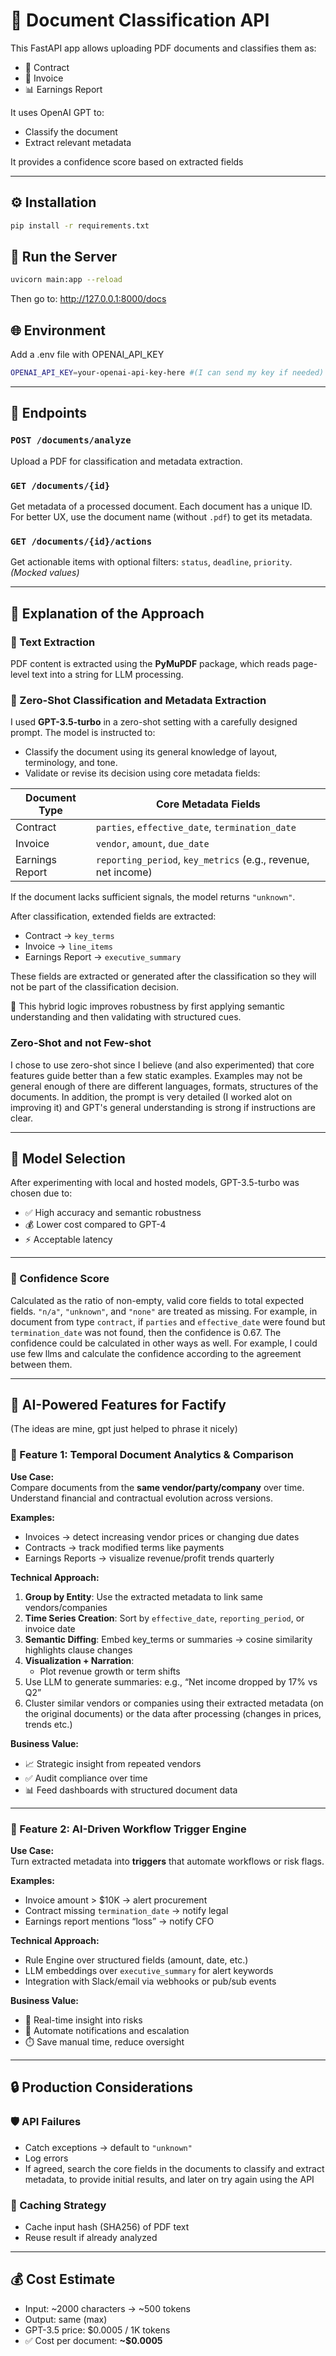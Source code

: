 # 📄 Document Classification API

This FastAPI app allows uploading PDF documents and classifies them as:
- 📘 Contract
- 🧾 Invoice
- 📊 Earnings Report

It uses OpenAI GPT to:
- Classify the document
- Extract relevant metadata

It provides a confidence score based on extracted fields

---

## ⚙️ Installation

```bash
pip install -r requirements.txt
```

## 🚀 Run the Server

```bash
uvicorn main:app --reload
```

Then go to: http://127.0.0.1:8000/docs

## 🌐 Environment
Add a .env file with OPENAI_API_KEY
```bash
OPENAI_API_KEY=your-openai-api-key-here #(I can send my key if needed)
```
---

## 📡 Endpoints

### `POST /documents/analyze`
Upload a PDF for classification and metadata extraction.

### `GET /documents/{id}`
Get metadata of a processed document. Each document has a unique ID. For better UX, use the document name (without `.pdf`) to get its metadata.

### `GET /documents/{id}/actions`
Get actionable items with optional filters: `status`, `deadline`, `priority`. *(Mocked values)*

---

## 🧠 Explanation of the Approach

### 📄 Text Extraction
PDF content is extracted using the **PyMuPDF** package, which reads page-level text into a string for LLM processing.

### 🧪 Zero-Shot Classification and Metadata Extraction
I used **GPT-3.5-turbo** in a zero-shot setting with a carefully designed prompt. The model is instructed to:

- Classify the document using its general knowledge of layout, terminology, and tone.
- Validate or revise its decision using core metadata fields:

| Document Type   | Core Metadata Fields                         |
|-----------------|----------------------------------------------|
| Contract        | `parties`, `effective_date`, `termination_date` |
| Invoice         | `vendor`, `amount`, `due_date`              |
| Earnings Report | `reporting_period`, `key_metrics` (e.g., revenue, net income) |

If the document lacks sufficient signals, the model returns `"unknown"`.

After classification, extended fields are extracted:

- Contract → `key_terms`
- Invoice → `line_items`
- Earnings Report → `executive_summary`

These fields are extracted or generated after the classification so they will not be part of the classification decision.

🧩 This hybrid logic improves robustness by first applying semantic understanding and then validating with structured cues.

### Zero-Shot and not Few-shot
I chose to use zero-shot since I believe (and also experimented) that core features guide better than a few static examples. Examples may not be general enough of there are different languages, formats, structures of the documents. In addition, the prompt is very detailed (I worked alot on improving it) and GPT's general understanding is strong if instructions are clear.

---

## 🧬 Model Selection

After experimenting with local and hosted models, GPT-3.5-turbo was chosen due to:
- ✅ High accuracy and semantic robustness
- 💰 Lower cost compared to GPT-4
- ⚡ Acceptable latency

---

### 🎯 Confidence Score
Calculated as the ratio of non-empty, valid core fields to total expected fields. `"n/a"`, `"unknown"`, and `"none"` are treated as missing. For example, in document from type `contract`, if  `parties` and  `effective_date` were found but `termination_date` was not found, then the confidence is 0.67. The confidence could be calculated in other ways as well. For example, I could use few llms and calculate the confidence according to the agreement between them.

---

## 🤖 AI-Powered Features for Factify
(The ideas are mine, gpt just helped to phrase it nicely)
### 🔹 Feature 1: Temporal Document Analytics & Comparison

**Use Case:**  
Compare documents from the **same vendor/party/company** over time. Understand financial and contractual evolution across versions.

**Examples:**
- Invoices → detect increasing vendor prices or changing due dates
- Contracts → track modified terms like payments
- Earnings Reports → visualize revenue/profit trends quarterly

**Technical Approach:**
1. **Group by Entity**: Use the extracted metadata to link same vendors/companies
2. **Time Series Creation**: Sort by `effective_date`, `reporting_period`, or invoice date
3. **Semantic Diffing**: Embed key_terms or summaries → cosine similarity highlights clause changes
4. **Visualization + Narration**:
   - Plot revenue growth or term shifts
5. Use LLM to generate summaries: e.g., “Net income dropped by 17% vs Q2”
6. Cluster similar vendors or companies using their extracted metadata (on the original documents) or the data after processing (changes in prices, trends etc.)

**Business Value:**
- 📈 Strategic insight from repeated vendors
- ✅ Audit compliance over time
- 📊 Feed dashboards with structured document data

---

### 🔹 Feature 2: AI-Driven Workflow Trigger Engine

**Use Case:**  
Turn extracted metadata into **triggers** that automate workflows or risk flags.

**Examples:**
- Invoice amount > $10K → alert procurement
- Contract missing `termination_date` → notify legal
- Earnings report mentions “loss” → notify CFO

**Technical Approach:**
- Rule Engine over structured fields (amount, date, etc.)
- LLM embeddings over `executive_summary` for alert keywords
- Integration with Slack/email via webhooks or pub/sub events

**Business Value:**
- 🚨 Real-time insight into risks
- 🔄 Automate notifications and escalation
- ⏱️ Save manual time, reduce oversight

---

## 🔒 Production Considerations

### 🛡️ API Failures
- Catch exceptions → default to `"unknown"`
- Log errors
- If agreed, search the core fields in the documents to classify and extract metadata, to provide initial results, and later on try again using the API

### 🔁 Caching Strategy
- Cache input hash (SHA256) of PDF text
- Reuse result if already analyzed

---

## 💰 Cost Estimate

- Input: ~2000 characters → ~500 tokens
- Output: same (max)
- GPT-3.5 price: $0.0005 / 1K tokens
- ✅ Cost per document: **~$0.0005**
